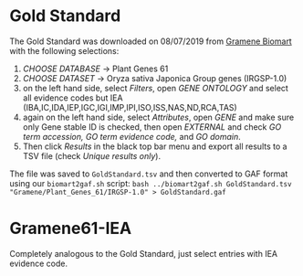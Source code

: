 # Gold Standard
The Gold Standard was downloaded on 08/07/2019 from [Gramene Biomart](http://ensembl.gramene.org/biomart/martview) with the following selections:

1. *CHOOSE DATABASE* -> Plant Genes 61
2. *CHOOSE DATASET* -> Oryza sativa Japonica Group genes (IRGSP-1.0)
3. on the left hand side, select *Filters*, open *GENE ONTOLOGY* and select all evidence codes but IEA (IBA,IC,IDA,IEP,IGC,IGI,IMP,IPI,ISO,ISS,NAS,ND,RCA,TAS)
4. again on the left hand side, select *Attributes*, open *GENE* and make sure only Gene stable ID is checked, then open *EXTERNAL* and check _GO term accession, GO term evidence code,_ and _GO domain_.
5. Then click *Results* in the black top bar menu and export all results to a TSV file (check *Unique results only*).

The file was saved to `GoldStandard.tsv` and then converted to GAF format using our `biomart2gaf.sh` script: `bash ../biomart2gaf.sh GoldStandard.tsv "Gramene/Plant_Genes_61/IRGSP-1.0" > GoldStandard.gaf`

# Gramene61-IEA
Completely analogous to the Gold Standard, just select entries with IEA evidence code.
